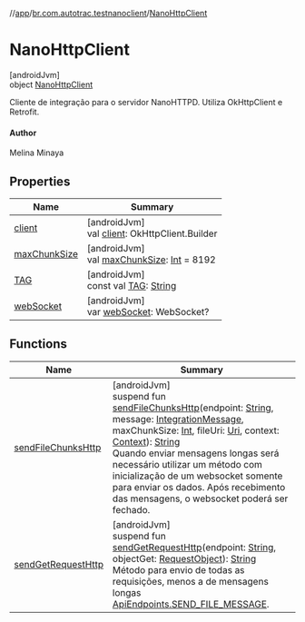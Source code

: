 //[app](../../../index.md)/[br.com.autotrac.testnanoclient](../index.md)/[NanoHttpClient](index.md)

# NanoHttpClient

[androidJvm]\
object [NanoHttpClient](index.md)

Cliente de integração para o servidor NanoHTTPD. Utiliza OkHttpClient e Retrofit.

#### Author

Melina Minaya

## Properties

| Name | Summary |
|---|---|
| [client](client.md) | [androidJvm]<br>val [client](client.md): OkHttpClient.Builder |
| [maxChunkSize](max-chunk-size.md) | [androidJvm]<br>val [maxChunkSize](max-chunk-size.md): [Int](https://kotlinlang.org/api/latest/jvm/stdlib/kotlin/-int/index.html) = 8192 |
| [TAG](-t-a-g.md) | [androidJvm]<br>const val [TAG](-t-a-g.md): [String](https://kotlinlang.org/api/latest/jvm/stdlib/kotlin/-string/index.html) |
| [webSocket](web-socket.md) | [androidJvm]<br>var [webSocket](web-socket.md): WebSocket? |

## Functions

| Name | Summary |
|---|---|
| [sendFileChunksHttp](send-file-chunks-http.md) | [androidJvm]<br>suspend fun [sendFileChunksHttp](send-file-chunks-http.md)(endpoint: [String](https://kotlinlang.org/api/latest/jvm/stdlib/kotlin/-string/index.html), message: [IntegrationMessage](../../br.com.autotrac.testnanoclient.dataRemote/-integration-message/index.md), maxChunkSize: [Int](https://kotlinlang.org/api/latest/jvm/stdlib/kotlin/-int/index.html), fileUri: [Uri](https://developer.android.com/reference/kotlin/android/net/Uri.html), context: [Context](https://developer.android.com/reference/kotlin/android/content/Context.html)): [String](https://kotlinlang.org/api/latest/jvm/stdlib/kotlin/-string/index.html)<br>Quando enviar mensagens longas será necessário utilizar um método com inicialização de um websocket somente para enviar os dados. Após recebimento das mensagens, o websocket poderá ser fechado. |
| [sendGetRequestHttp](send-get-request-http.md) | [androidJvm]<br>suspend fun [sendGetRequestHttp](send-get-request-http.md)(endpoint: [String](https://kotlinlang.org/api/latest/jvm/stdlib/kotlin/-string/index.html), objectGet: [RequestObject](../../br.com.autotrac.testnanoclient.requestObjects/-request-object/index.md)): [String](https://kotlinlang.org/api/latest/jvm/stdlib/kotlin/-string/index.html)<br>Método para envio de todas as requisições, menos a de mensagens longas [ApiEndpoints.SEND_FILE_MESSAGE](../../br.com.autotrac.testnanoclient.consts/-api-endpoints/-companion/-s-e-n-d_-f-i-l-e_-m-e-s-s-a-g-e.md). |
